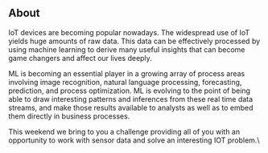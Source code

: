 ## About
IoT devices are becoming popular nowadays. The widespread use of IoT yields huge amounts of raw data. This data can be effectively processed by using machine learning to derive many useful insights that can become game changers and affect our lives deeply.

ML is becoming an essential player in a growing array of process areas involving image recognition, natural language processing, forecasting, prediction, and process optimization. ML is evolving to the point of being able to draw interesting patterns and inferences from these real time data streams, and make those results available to analysts as well as to embed them directly in business processes.

This weekend we bring to you a challenge providing all of you with an opportunity to work with sensor data and solve an interesting IOT problem.\
